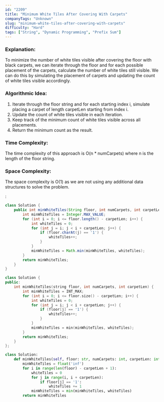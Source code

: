 ```yaml
---
id: "2209"
title: "Minimum White Tiles After Covering With Carpets"
companyTags: "Unknown"
slug: "minimum-white-tiles-after-covering-with-carpets"
difficulty: "Hard"
tags: ["String", "Dynamic Programming", "Prefix Sum"]
---
```


### Explanation:
To minimize the number of white tiles visible after covering the floor with black carpets, we can iterate through the floor and for each possible placement of the carpets, calculate the number of white tiles still visible. We can do this by simulating the placement of carpets and updating the count of white tiles visible accordingly.

### Algorithmic Idea:
1. Iterate through the floor string and for each starting index i, simulate placing a carpet of length carpetLen starting from index i.
2. Update the count of white tiles visible in each iteration.
3. Keep track of the minimum count of white tiles visible across all placements.
4. Return the minimum count as the result.

### Time Complexity:
The time complexity of this approach is O(n * numCarpets) where n is the length of the floor string.

### Space Complexity:
The space complexity is O(1) as we are not using any additional data structures to solve the problem.

:

```java
class Solution {
    public int minWhiteTiles(String floor, int numCarpets, int carpetLen) {
        int minWhiteTiles = Integer.MAX_VALUE;
        for (int i = 0; i <= floor.length() - carpetLen; i++) {
            int whiteTiles = 0;
            for (int j = i; j < i + carpetLen; j++) {
                if (floor.charAt(j) == '1') {
                    whiteTiles++;
                }
            }
            minWhiteTiles = Math.min(minWhiteTiles, whiteTiles);
        }
        return minWhiteTiles;
    }
}
```

```cpp
class Solution {
public:
    int minWhiteTiles(string floor, int numCarpets, int carpetLen) {
        int minWhiteTiles = INT_MAX;
        for (int i = 0; i <= floor.size() - carpetLen; i++) {
            int whiteTiles = 0;
            for (int j = i; j < i + carpetLen; j++) {
                if (floor[j] == '1') {
                    whiteTiles++;
                }
            }
            minWhiteTiles = min(minWhiteTiles, whiteTiles);
        }
        return minWhiteTiles;
    }
};
```

```python
class Solution:
    def minWhiteTiles(self, floor: str, numCarpets: int, carpetLen: int) -> int:
        minWhiteTiles = float('inf')
        for i in range(len(floor) - carpetLen + 1):
            whiteTiles = 0
            for j in range(i, i + carpetLen):
                if floor[j] == '1':
                    whiteTiles += 1
            minWhiteTiles = min(minWhiteTiles, whiteTiles)
        return minWhiteTiles
```